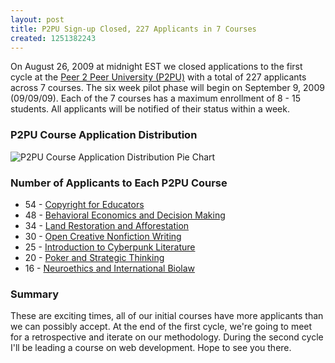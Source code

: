 ```yaml
--- 
layout: post
title: P2PU Sign-up Closed, 227 Applicants in 7 Courses
created: 1251382243
---
```

On August 26, 2009 at midnight EST we closed applications to the first cycle at the <a href="http://p2pu.org">Peer 2 Peer University (P2PU)</a> with a total of 227 applicants across 7 courses. The six week pilot phase will begin on September 9, 2009 (09/09/09). Each of the 7 courses has a maximum enrollment of 8 - 15 students. All applicants will be notified of their status within a week.

<h3>P2PU Course Application Distribution</h3>
<img src="http://chart.apis.google.com/chart?chtt=P2PU+Course+Application+Distribution&chts=000000,12&chs=500x250&chf=bg,s,ffffff&cht=p&chd=t:23.78,14.97,21.14,13.21,11.01,7.04,8.81&chl=Copyright+for+Educators|Land+Restoration+and+A...|Behavioral+Economics|Open+Creative+Nonficti...|Cyberpunk+Literature|Neuroethics+and+Intern...|Poker+and+Strategic+Th...&chco=ffcc00,339933,ff9933,00ffff,9933ff,0033cc,ff0000" alt="P2PU Course Application Distribution Pie Chart" />

<h3>Number of Applicants to Each P2PU Course</h3>
<ul>
<li>54 - <a href="http://p2pu.org/CE1-Outline">Copyright for Educators</a></li>
<li>48 - <a href="http://p2pu.org/BE-Outline">Behavioral Economics and Decision Making</a></li>
<li>34 - <a href="http://p2pu.org/LA-Land%C2%A0Outline">Land Restoration and Afforestation</a></li>
<li>30 - <a href="http://p2pu.org/OCN%C2%A0Outline">Open Creative Nonfiction Writing</a></li>
<li>25 - <a href="http://p2pu.org/CY-Punk%C2%A0Outline">Introduction to Cyberpunk Literature</a></li>
<li>20 - <a href="http://p2pu.org/PO-Poker%C2%A0Outline">Poker and Strategic Thinking</a></li>
<li>16 - <a href="http://p2pu.org/NE-Neuro%C2%A0Outline">Neuroethics and International Biolaw</a></li>
</ul>

<h3>Summary</h3>
These are exciting times, all of our initial courses have more applicants than we can possibly accept. At the end of the first cycle, we're going to meet for a retrospective and iterate on our methodology. During the second cycle I'll be leading a course on web development. Hope to see you there.
